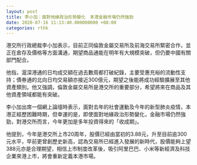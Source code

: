 ```yaml
---
layout: post
title: 李小加：面對地緣政治形勢變化　本港金融市場仍然強勁
date: 2020-07-16 11:13:40.000000000 +08:00
categories: rthk
---
```


港交所行政總裁李小加表示，目前正同倫敦金屬交易所及前海交易所緊密合作，並正在倉存及價格等方面溝通，期望商品通能在明年有大規模突破，但仍要中國有關部門配合。

他指，滬深港通的日均成交額在過去數周都打破紀錄，主要受惠充裕的流動性支持；債券通的北向日均交易額亦接近300億元，期望之後能將成功經驗擴展至其他資產類別。他又強調，倫敦金屬交易所是港交所的重要部分，希望將來在商品及其他資產領域都能有突破。

李小加出席一個網上論壇時表示，面對去年的社會運動及今年的新型肺炎疫情，本港正經歷困難時期，但幸運的是，即使面對地緣政治形勢變化，金融市場仍然強勁，對港交所而言，今年更加是多年投資得來的「收成期」。

他提到，今年是港交所上市20周年，股價已經由當初的3.88元，升至目前逾300元水平，早前更曾創歷史新高，認為交易所已經進入發展的新時代，股價能夠上望388元亦是合理期望，相信上市制度改革後，吸引阿里巴巴、小米等新經濟及科技企業來港上市，將會重新定義本港市場。
